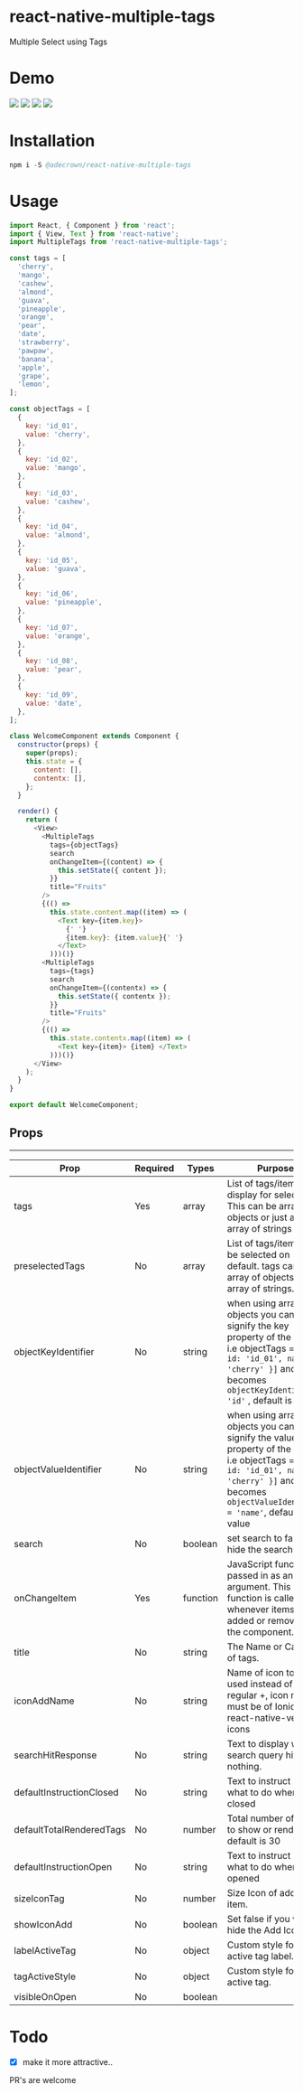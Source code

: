 # react-native-multiple-tags

Multiple Select using Tags

# Demo

 <img src="img/img-2.png" />
 <img src="img/gif_1.gif" /> 
 <img src="img/gif_2.gif" />
 <img src="img/img-1.png" />

# Installation

```s
npm i -S @adecrown/react-native-multiple-tags
```

# Usage

```js
import React, { Component } from 'react';
import { View, Text } from 'react-native';
import MultipleTags from 'react-native-multiple-tags';

const tags = [
  'cherry',
  'mango',
  'cashew',
  'almond',
  'guava',
  'pineapple',
  'orange',
  'pear',
  'date',
  'strawberry',
  'pawpaw',
  'banana',
  'apple',
  'grape',
  'lemon',
];

const objectTags = [
  {
    key: 'id_01',
    value: 'cherry',
  },
  {
    key: 'id_02',
    value: 'mango',
  },
  {
    key: 'id_03',
    value: 'cashew',
  },
  {
    key: 'id_04',
    value: 'almond',
  },
  {
    key: 'id_05',
    value: 'guava',
  },
  {
    key: 'id_06',
    value: 'pineapple',
  },
  {
    key: 'id_07',
    value: 'orange',
  },
  {
    key: 'id_08',
    value: 'pear',
  },
  {
    key: 'id_09',
    value: 'date',
  },
];

class WelcomeComponent extends Component {
  constructor(props) {
    super(props);
    this.state = {
      content: [],
      contentx: [],
    };
  }

  render() {
    return (
      <View>
        <MultipleTags
          tags={objectTags}
          search
          onChangeItem={(content) => {
            this.setState({ content });
          }}
          title="Fruits"
        />
        {(() =>
          this.state.content.map((item) => (
            <Text key={item.key}>
              {' '}
              {item.key}: {item.value}{' '}
            </Text>
          )))()}
        <MultipleTags
          tags={tags}
          search
          onChangeItem={(contentx) => {
            this.setState({ contentx });
          }}
          title="Fruits"
        />
        {(() =>
          this.state.contentx.map((item) => (
            <Text key={item}> {item} </Text>
          )))()}
      </View>
    );
  }
}

export default WelcomeComponent;
```

## Props

---

| Prop                     | Required | Types    | Purpose                                                                                                                                                                                               |
| ------------------------ | -------- | -------- | ----------------------------------------------------------------------------------------------------------------------------------------------------------------------------------------------------- |
| tags                     | Yes      | array    | List of tags/items to display for selection. This can be array of objects or just an array of strings                                                                                                 |
| preselectedTags          | No       | array    | List of tags/items to be selected on default. tags can be array of objects or array of strings.                                                                                                       |
| objectKeyIdentifier      | No       | string   | when using array of objects you can signify the key property of the object i.e objectTags = `[{ id: 'id_01', name: 'cherry' }]` and that becomes `objectKeyIdentifier = 'id'` , default is key        |
| objectValueIdentifier    | No       | string   | when using array of objects you can signify the value property of the object i.e objectTags = `[{ id: 'id_01', name: 'cherry' }]` and that becomes `objectValueIdentifier = 'name'`, default is value |
| search                   | No       | boolean  | set search to false to hide the search bar.                                                                                                                                                           |
| onChangeItem             | Yes      | function | JavaScript function passed in as an argument. This function is called whenever items are added or removed in the component.                                                                           |
| title                    | No       | string   | The Name or Category of tags.                                                                                                                                                                         |
| iconAddName              | No       | string   | Name of icon to be used instead of the regular +, icon name must be of Ionicons in react-native-vector-icons                                                                                          |
| searchHitResponse        | No       | string   | Text to display when search query hits nothing.                                                                                                                                                       |
| defaultInstructionClosed | No       | string   | Text to instruct users what to do when closed                                                                                                                                                         |
| defaultTotalRenderedTags | No       | number   | Total number of tags to show or render, default is 30                                                                                                                                                 |
| defaultInstructionOpen   | No       | string   | Text to instruct users what to do when opened                                                                                                                                                         |
| sizeIconTag              | No       | number   | Size Icon of add (plus) item.                                                                                                                                                                         |
| showIconAdd              | No       | boolean  | Set false if you want hide the Add Icon.                                                                                                                                                              |
| labelActiveTag           | No       | object   | Custom style for active tag label.                                                                                                                                                                    |
| tagActiveStyle           | No       | object   | Custom style for active tag.                                                                                                                                                                          |
| visibleOnOpen            | No       | boolean  |

# Todo

- [x] make it more attractive..

PR's are welcome
